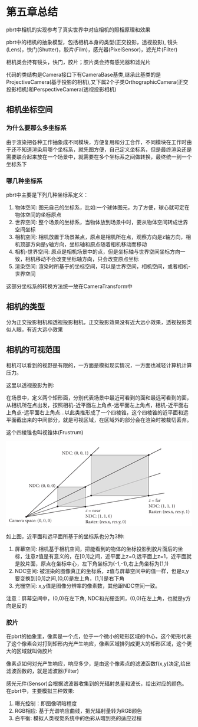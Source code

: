 # 第五章总结

pbrt中相机的实现参考了真实世界中对应相机的照相原理和效果

pbrt中的相机的抽象模型，包括相机本身的类型(正交投影，透视投影), 镜头(Lens)，快门(Shutter)，胶片(Film)，感光器(PixelSensor)，滤光片(Filter)

相机类会持有镜头，快门，胶片；胶片类会持有感光器和滤光片

代码的类结构是Camera接口下有CameraBase基类,继承此基类的是ProjectiveCamera(基于投影的相机),又下属2个子类OrthographicCamera(正交投影相机)和PerspectiveCamera(透视投影相机)

## 相机坐标空间

### 为什么要那么多坐标系

由于渲染把各种工作抽象成不同模块，方便复用和分工合作，不同模块在工作时由于还不知道渲染用哪个坐标系，就先图方便，自己定义坐标系，但是最终渲染还是需要联合起来放在一个场景中，就需要在多个坐标系之间做转换，最终统一到一个坐标系下

### 哪几种坐标系

pbrt中主要是下列几种坐标系定义：

1. 物体空间: 图元自己的坐标系，比如:一个球体图元，为了方便，球心就可定在物体空间的坐标原点
2. 世界空间: 整个场景的坐标系，当物体放到场景中时，要从物体空间转成世界空间坐标
3. 相机空间: 相机放置于场景某点，原点是相机所在点，观察方向是z轴方向，相机顶部方向是y轴方向，坐标轴和原点随着相机移动而移动
4. 相机-世界空间: 原点是相机场景中的点，但是坐标轴与世界空间坐标方向一致，相机移动不会改变坐标轴方向，只会改变原点坐标
5. 渲染空间: 渲染时所基于的坐标空间，可以是世界空间，相机空间，或者相机-世界空间

这部分坐标系的转换方法统一放在CameraTransform中

## 相机的类型

分为正交投影相机和透视投影相机，正交投影效果没有近大远小效果，透视投影类似人眼，有近大远小效果

## 相机的可视范围

相机可以看到的视野是有限的，一方面是模拟现实情况，一方面也减轻计算机计算压力。

这里以透视投影为例:

在场景中，定义两个矩形面，分别代表场景中最近可看到的面和最远可看到的面，从相机所在点出发，按照相机-近平面左上角点-远平面左上角点，相机-近平面右上角点-远平面右上角点...以此类推形成了一个四棱锥，这个四棱锥的近平面和远平面截出来的中间部分，就是可视区域，在区域外的部分会在渲染时被裁切丢弃。

这个四棱锥也叫视锥体(Frustrum)

![图5.2](img/fg5_2.png)

如上图，近平面和远平面所基于的坐标系也分为3种:

1. 屏幕空间: 相机基于相机空间，把能看到的物体的坐标投影到胶片面后的坐标，注意z值是有意义的，在[0,1]之间，近平面上z=0,远平面上z=1，近平面就是胶片面，原点在坐标中心，左下角坐标为(-1,-1),右上角坐标为(1,1)
2. NDC空间: 被渲染的图像真正的坐标系，z值与屏幕空间中的值一样，但是x,y要变换到[0,1]之间,(0,0)是左上角，(1,1)是右下角
3. 光栅空间: x,y值是图像分辨率的像素数，其他跟NDC空间一致。

注意：屏幕空间中，(0,0)在左下角, NDC和光栅空间，(0,0)在左上角，也就是y方向是反的

### 胶片

在pbrt的抽象里，像素是一个点，位于一个微小的矩形区域的中心，这个矩形代表了这个像素会对打到矩形内光产生响应，像素区域排列成更大的矩形区域，这个更大的区域就叫做胶片

像素点如何对光产生响应，响应多少，是由这个像素点的滤波函数f(x,y)决定,给出滤波函数的，就是滤波器(Filter)

感光元件(Sensor)会根据滤波器收集到的光辐射总量和波长，给出对应的颜色。在pbrt中，主要模拟三种效果:

1. 曝光控制：即图像明暗程度
2. RGB相应: 基于光谱响应曲线，把光辐射量转为RGB颜色
3. 白平衡: 模拟人类视觉系统中的色彩从暗到亮的适应过程
